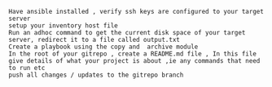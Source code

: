    Have ansible installed , verify ssh keys are configured to your target server
    setup your inventory host file
    Run an adhoc command to get the current disk space of your target server, redirect it to a file called output.txt
    Create a playbook using the copy and  archive module
    In the root of your gitrepo , create a README.md file , In this file give details of what your project is about ,ie any commands that need to run etc
    push all changes / updates to the gitrepo branch 

